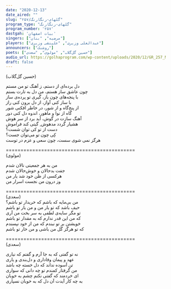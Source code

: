 ```yaml
---
date: "2020-12-13"
date_aired: ""
slug: "گلهای-رنگارنگ/۲۵۷"
program_type: "گلهای-رنگارنگ"
program_number: '۲۵۷'
dastgah: 'بیات اصفهان'
singers: ["مرضیه", "بنان"]
players: ["عبدالعلی وزیری", "علینقی وزیری"]
announcers: ["روشنک"]
poets: ["حسین گل‌گلاب", "مولوی", "سعدی"]
audio_url: https://golhaprogram.com/wp-content/uploads/2020/12/GR_257_Marzieh_Banan.mp3
draft: false
---
```


(حسین گل‌گلاب)  

دل برده‌ای از دستم، ز آهنگ تو من مستم  
چون عاشق ساز هستم، من دل به تارت بستم  
با پنجه‌های چون باز، گیری تو پرده‌ی ساز  
با ساز کنی آواز، از دل برون کنی راز  
از پنج‌گاه و از شور، در خاطر افکنی شور  
گاه از نوا و ماهور، اندوه دل کنی دور  
آهنگ سازت در گوش، آید برد از سر هوش  
هشیار گردد مدهوش, گیتی کند فراموش  
دست از تو کی توان شست؟  
کِی چون تو می‌توان جست؟  
هرگز نمی شوی سست، چون سعی و عزم در توست  

============================================  
(مولوی)  

من به هر جمعیتی نالان شدم  
جفت بدحالان و خوش‌حالان شدم  
هرکسی از ظن خود شد یار من  
وز درون من نجست اسرار من  

============================================  
(سعدی)  
من بی‌مایه که باشم که خریدار تو باشم؟  
حیف باشد که تو یار من و من یار تو باشم  
تو مگر سایه‌ی لطفی به سر بخت من آری  
که من این قدر ندارم که به مقدار تو باشم  
خویشتن بر تو نبندم که من از خود نپسندم  
که تو هرگز گل من باشی و من خار تو باشم  

============================================  
(سعدی)  

نه تو گفتی که به جا آرم و گفتم که نیاری  
عهد و پیمان وفاداری و دل‌بندی و یاری  
تن آسوده نداند که دل خسته چه باشد  
من گرفتار کمندم تو چه دانی که سواری  
ای خردمند که گفتی نکنم چشم به خوبان  
به چه کار آیدت آن دل که به خوبان نسپاری  
